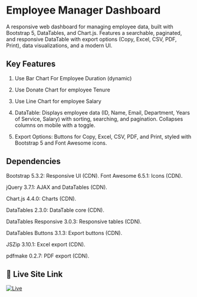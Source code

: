 # Employee Manager Dashboard



A responsive web dashboard for managing employee data, built with Bootstrap 5, DataTables, and Chart.js. Features a searchable, paginated, and responsive DataTable with export options (Copy, Excel, CSV, PDF, Print), data visualizations, and a modern UI.


## Key Features
1.  Use Bar Chart For Employee Duration (dynamic)

2.  Use Donate Chart for employee Tenure

3.  Use Line Chart for employee Salary

4.   DataTable: Displays employee data (ID, Name, Email, Department, Years of Service, Salary) with sorting, searching, and pagination. Collapses columns on mobile with a toggle.

5.  Export Options: Buttons for Copy, Excel, CSV, PDF, and Print, styled with Bootstrap 5 and Font Awesome icons.

## Dependencies

Bootstrap 5.3.2: Responsive UI (CDN).
Font Awesome 6.5.1: Icons (CDN).


jQuery 3.7.1: AJAX and DataTables (CDN).



Chart.js 4.4.0: Charts (CDN).



DataTables 2.3.0: DataTable core (CDN).



DataTables Responsive 3.0.3: Responsive tables (CDN).



DataTables Buttons 3.1.3: Export buttons (CDN).



JSZip 3.10.1: Excel export (CDN).



pdfmake 0.2.7: PDF export (CDN).

 

## 🔗 Live Site Link
[![Live](https://img.shields.io/badge/Click_Here_For_Restaurant_APP-000?style=for-the-badge&logo=ko-fi&logoColor=white)](https://sparkly-longma-26edc6.netlify.app)
